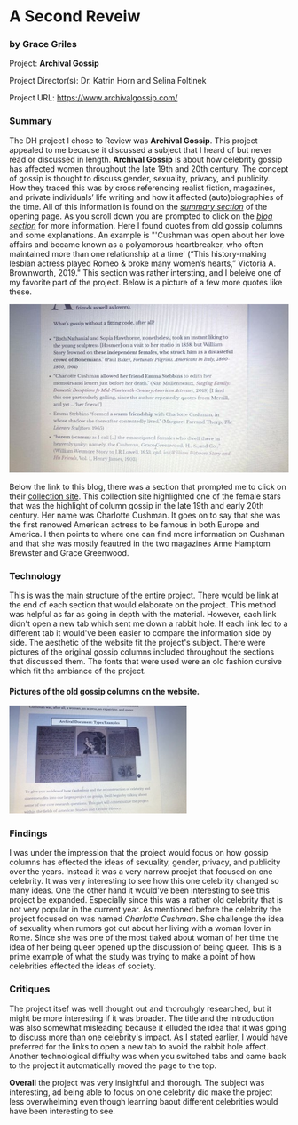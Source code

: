 # A Second Reveiw 


### by Grace Griles

Project: **Archival Gossip**

Project Director(s): Dr. Katrin Horn and Selina Foltinek

Project URL: https://www.archivalgossip.com/

### Summary

The DH project I chose to Review was **Archival Gossip**. This project appealed to me because it discussed a subject that I heard of but never read or discussed in length. **Archival Gossip** is about how celebrity gossip has affected women throughout the late 19th and 20th century. The concept of gossip is thought to discuss gender, sexuality, privacy, and publicity. How they traced this was by cross referencing realist fiction, magazines, and private individuals’ life writing and how it affected (auto)biographies of the time. All of this information is found on the [_summary section_](https://www.archivalgossip.com/) of the opening page. As you scroll down you are prompted to click on the [_blog section_](https://www.archivalgossip.com/blog/) for more information. Here I found quotes from old gossip columns and some explanations. An example is  "'Cushman was open about her love affairs and became known as a polyamorous heartbreaker, who often maintained more than one relationship at a time' (“This history-making lesbian actress played Romeo & broke many women’s hearts,” Victoria A. Brownworth, 2019." This section was rather intersting, and I beleive one of my favorite part of the project. Below is a picture of a few more quotes like these. 

![alt text](https://github.com/gracelgriles/ladwhistledownengl350/blob/main/images/DHreview2_small.jpg)

Below the link to this blog, there was a section that prompted me to click on their [collection site](https://www.archivalgossip.com/collection/). This collection site highlighted one of the female stars that was the highlight of column gossip in the late 19th and early 20th century. Her name was Charlotte Cushman. It goes on to say that she was the first renowed American actress to be famous in both Europe and America. I then points to where one can find more information on Cushman and that she was mostly feautred in the two magazines Anne Hamptom Brewster and Grace Greenwood. 

### Technology

This is was the main structure of the entire project. There would be link at the end of each section that would elaborate on the project. This method was helpful as far as going in depth with the material. However, each link didn't open a new tab which sent me down a rabbit hole. If each link led to a different tab it would've been easier to compare the information side by side. The aesthetic of the website fit the project's subject. There were pictures of the original gossip columns included throughout the sections that discussed them. The fonts that were used were an old fashion cursive which fit the ambiance of the project. 

#### Pictures of the old gossip columns on the website.

![alt text](https://github.com/gracelgriles/ladwhistledownengl350/blob/main/images/DHreview2pic2.jpg)

### Findings

I was under the impression that the project would focus on how gossip columns has effected the ideas of sexuality, gender, privacy, and publicity over the years. Instead it was a very narrow proejct that focused on one celebrity. It was very interesting to see how this one celebrity changed so many ideas. One the other hand it would've been interesting to see this project be expanded. Especially since this was a rather old celebrity that is not very popular in the current year. As mentioned before the celebrity the project focused on was named _Charlotte Cushman_. She challenge the idea of sexuality when rumors got out about her living with a woman lover in Rome. Since she was one of the most tlaked about woman of her time the idea of her being queer opened up the discussion of being queer. This is a prime example of what the study was trying to make a point of how celebrities effected the ideas of society.

### Critiques

The project itsef was well thought out and thorouhgly researched, but it might be more interesting if it was broader. The title and the introduction was also somewhat misleading because it elluded the idea that it was going to discuss more than one celebrity's impact. As I stated earlier, I would have preferred for the links to open a new tab to avoid the rabbit hole affect. Another technological diffiulty was when you switched tabs and came back to the project it automatically moved the page to the top. 


**Overall** the project was very insightful and thorough. The subject was interesting, ad being able to focus on one celebrity did make the project less overwhelming even though learning baout different celebrities would have been interesting to see.
